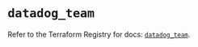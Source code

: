 # `datadog_team`

Refer to the Terraform Registry for docs: [`datadog_team`](https://registry.terraform.io/providers/datadog/datadog/3.50.0/docs/resources/team).
